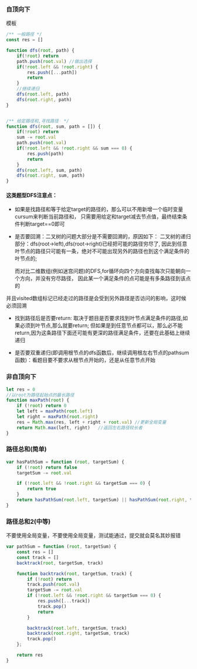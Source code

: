 ### 自顶向下

模板

```js
/** 一般路径 */
const res = []

function dfs(root, path) {
    if(!root) return
    path.push(root.val) //做出选择
    if(!root.left && !root.right) {
        res.push([...path])
        return
    }
    //继续递归
    dfs(root.left, path)
    dfs(root.right, path)
}


/** 给定路径和,寻找路径  */
function dfs(root, sum, path = []) {
    if(!root) return
    sum -= root.val
    path.push(root.val)
    if(!root.left && !root.right && sum === 0) {
        res.push(path)
        return
    }
    dfs(root.left, sum, path)
    dfs(root.right, sum, path)
}
```

#### 这类题型DFS注意点：

- 如果是找路径和等于给定target的路径的，那么可以不用新增一个临时变量cursum来判断当前路径和，
  只需要用给定和target减去节点值，最终结束条件判断target==0即可

- 是否要回溯：二叉树的问题大部分是不需要回溯的，原因如下：
  二叉树的递归部分：dfs(root->left),dfs(root->right)已经把可能的路径穷尽了,
  因此到任意叶节点的路径只可能有一条，绝对不可能出现另外的路径也到这个满足条件的叶节点的;

  而对比二维数组(例如迷宫问题)的DFS,for循环向四个方向查找每次只能朝向一个方向，并没有穷尽路径，
  因此某一个满足条件的点可能是有多条路径到该点的

并且visited数组标记已经走过的路径是会受到另外路径是否访问的影响，这时候必须回溯

- 找到路径后是否要return:
  取决于题目是否要求找到叶节点满足条件的路径,如果必须到叶节点,那么就要return;
  但如果是到任意节点都可以，那么必不能return,因为这条路径下面还可能有更深的路径满足条件，还要在此基础上继续递归

- 是否要双重递归(即调用根节点的dfs函数后，继续调用根左右节点的pathsum函数)：看题目要不要求从根节点开始的，还是从任意节点开始

### 非自顶向下

```js
let res = 0
//以root为路径起始点的最长路径
function maxPath(root) { 
    if (!root) return 0
    let left = maxPath(root.left)
    let right = maxPath(root.right)
    res = Math.max(res, left + right + root.val) //更新全局变量  
    return Math.max(left, right)   //返回左右路径较长者
}
```

### 路径总和(简单)

```js
var hasPathSum = function (root, targetSum) {
    if (!root) return false
    targetSum -= root.val

    if (!root.left && !root.right && targetSum === 0) {
        return true
    }
    return hasPathSum(root.left, targetSum) || hasPathSum(root.right, targetSum)
}
```

### 路径总和2(中等)

不要使用全局变量，不要使用全局变量，测试能通过，提交就会莫名其妙报错

```js
var pathSum = function (root, targetSum) {
    const res = []
    const track = []
    backtrack(root, targetSum, track)

    function backtrack(root, targetSum, track) {
        if (!root) return
        track.push(root.val)
        targetSum -= root.val
        if (!root.left && !root.right && targetSum === 0) {
            res.push([...track])
            track.pop()
            return
        }

        backtrack(root.left, targetSum, track)
        backtrack(root.right, targetSum, track)
        track.pop()
    };

    return res
}


```

